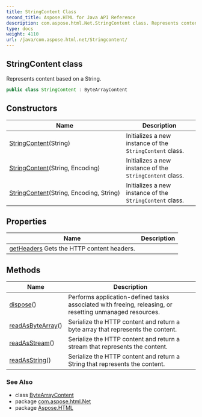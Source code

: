 ```yaml
---
title: StringContent Class
second_title: Aspose.HTML for Java API Reference
description: com.aspose.html.Net.StringContent class. Represents content based on a String
type: docs
weight: 4110
url: /java/com.aspose.html.net/Stringcontent/
---
```

## StringContent class

Represents content based on a String.

```java
public class StringContent : ByteArrayContent
```

## Constructors

| Name | Description |
| --- | --- |
| [StringContent](Stringcontent/#constructor)(String) | Initializes a new instance of the `StringContent` class. |
| [StringContent](Stringcontent/#constructor_1)(String, Encoding) | Initializes a new instance of the `StringContent` class. |
| [StringContent](Stringcontent/#constructor_2)(String, Encoding, String) | Initializes a new instance of the `StringContent` class. |

## Properties

| Name | Description |
| --- | --- |
| [getHeaders](../../com.aspose.html.net/content/headers/) Gets the HTTP content headers. |

## Methods

| Name | Description |
| --- | --- |
| [dispose](../../com.aspose.html.net/content/dispose/)() | Performs application-defined tasks associated with freeing, releasing, or resetting unmanaged resources. |
| [readAsByteArray](../../com.aspose.html.net/content/readasbytearray/)() | Serialize the HTTP content and return a byte array that represents the content. |
| [readAsStream](../../com.aspose.html.net/content/readasstream/)() | Serialize the HTTP content and return a stream that represents the content. |
| [readAsString](../../com.aspose.html.net/content/readasString/)() | Serialize the HTTP content and return a String that represents the content. |

### See Also

* class [ByteArrayContent](../bytearraycontent/)
* package [com.aspose.html.Net](../../com.aspose.html.net/)
* package [Aspose.HTML](../../)
